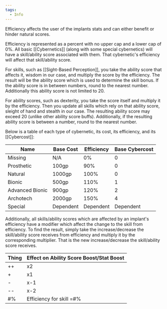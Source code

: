 ```yaml
---
tags:
  - Info
---
```

Efficiency affects the user of the implants stats and can either benefit or hinder natural scores. 

Efficiency is represented as a percent with no upper cap and a lower cap of 0%. All basic [[Cybernetics]] (along with some special cybernetics) will have a skill/ability score associated with them. That cybernetic's efficiency will affect that skill/ability score. 

For skills, such as [[Sight-Based Perception]], you take the ability score that affects it, wisdom in our case, and multiply the score by the efficiency.  The result will be the ability score which is used to determine the skill bonus. If the ability score is in between numbers, round to the nearest number. Additionally this ability score is not limited to 20.

For ability scores, such as dexterity, you take the score itself and multiply it by the efficiency. Then you update all skills which rely on that ability score, sleight of hand and stealth in our case. The resulting ability score may exceed 20 (unlike other ability score buffs). Additionally, if the resulting ability score is between a number, round to the nearest number.

Below is a table of each type of cybernetic, its cost, its efficiency, and its [[Cybercost]]:

| Name            | Base Cost | Efficiency | Base Cybercost |
| --------------- | --------- | ---------- | -------------- |
| Missing         | N/A       | 0%         | 0              |
| Prosthetic      | 100gp     | 90%        | 0              |
| Natural         | 1000gp    | 100%       | 0              |
| Bionic          | 500gp     | 110%       | 1              |
| Advanced Bionic | 900gp     | 120%       | 2              |
| Archotech       | 2000gp    | 150%       | 4              |
| Special         | Dependent | Dependent  | Dependent      |
Additionally, all skills/ability scores which are affected by an implant's efficiency have a modifier which affect the change to the skill from efficiency. To find the result, simply take the increase/decrease the skill/ability score receives from efficiency and multiply it by the corresponding multiplier. That is the new increase/decrease the skill/ability score receives. 

| Thing | Effect on Ability Score Boost/Stat Boost |
| ----- | ---------------------------------------- |
| ++    | x2                                       |
| +     | x1                                       |
| -     | x-1                                      |
| --    | x-2                                      |
| #%    | Efficiency for skill =#%                 |
